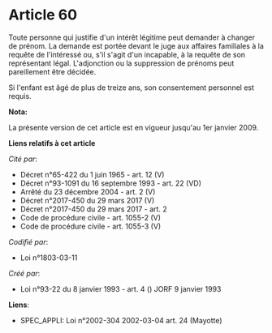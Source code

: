 # Article 60

Toute personne qui justifie d'un intérêt légitime peut demander à changer de prénom. La demande est portée devant le juge aux
affaires familiales à la requête de l'intéressé ou, s'il s'agit d'un incapable, à la requête de son représentant légal.
L'adjonction ou la suppression de prénoms peut pareillement être décidée.

Si l'enfant est âgé de plus de treize ans, son consentement personnel est requis.

**Nota:**

La présente version de cet article est en vigueur jusqu'au 1er janvier 2009.

**Liens relatifs à cet article**

_Cité par_:

  - Décret n°65-422 du 1 juin 1965 - art. 12 (V)
  - Décret n°93-1091 du 16 septembre 1993 - art. 22 (VD)
  - Arrêté du 23 décembre 2004 - art. 2 (V)
  - Décret n°2017-450 du 29 mars 2017 (V)
  - Décret n°2017-450 du 29 mars 2017 - art. 2
  - Code de procédure civile - art. 1055-2 (V)
  - Code de procédure civile - art. 1055-3 (V)

_Codifié par_:

  - Loi n°1803-03-11

_Créé par_:

  - Loi n°93-22 du 8 janvier 1993 - art. 4 () JORF 9 janvier 1993

**Liens**:

  - SPEC_APPLI: Loi n°2002-304 2002-03-04 art. 24 (Mayotte)
